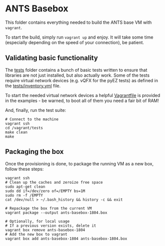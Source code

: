 # ANTS Basebox

This folder contains everything needed to build the ANTS base VM with `vagrant`.

To start the build, simply run `vagrant up` and enjoy. It will take some time (especially depending on the speed of your connection), be patient.

## Validating basic functionality

The [tests](tests) folder contains a bunch of basic tests written to ensure that libraries are not just installed, but also actually work. Some of the tests require virtual network devices (e.g. vQFX for the pyEZ tests) as defined in the [tests/inventory.yml](tests/inventory.yml) file.

To start the needed virtual network devices a helpful [Vagrantfile](../examples/lab/Vagrantfile) is provided in the examples - be warned, to boot all of them you need a fair bit of RAM!

And, finally, run the test suite:

```
# Connect to the machine
vagrant ssh
cd /vagrant/tests
make clean
make
```

## Packaging the box

Once the provisioning is done, to package the running VM as a new box, follow these steps:

```
vagrant ssh
# Clean up the caches and zeroize free space
sudo apt-get clean
sudo dd if=/dev/zero of=/EMPTY bs=1M
sudo rm -f /EMPTY
cat /dev/null > ~/.bash_history && history -c && exit

# Repackage the box from the current VM
vagrant package --output ants-basebox-1804.box 

# Optionally, for local usage
# If a previous version exists, delete it
vagrant box remove ants-basebox-1804
# Add the new box to vagrant
vagrant box add ants-basebox-1804 ants-basebox-1804.box 
```
